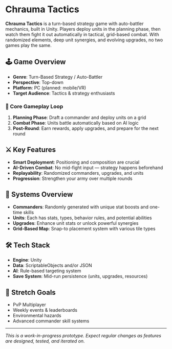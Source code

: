 # Chrauma Tactics

**Chrauma Tactics** is a turn-based strategy game with auto-battler mechanics, built in Unity. Players deploy units in the planning phase, then watch them fight it out automatically in tactical, grid-based combat. With randomized elements, deep unit synergies, and evolving upgrades, no two games play the same.

## 🕹️ Game Overview

- **Genre**: Turn-Based Strategy / Auto-Battler  
- **Perspective**: Top-down  
- **Platform**: PC (planned: mobile/VR)  
- **Target Audience**: Tactics & strategy enthusiasts  

### 🔁 Core Gameplay Loop

1. **Planning Phase**: Draft a commander and deploy units on a grid  
2. **Combat Phase**: Units battle automatically based on AI logic  
3. **Post-Round**: Earn rewards, apply upgrades, and prepare for the next round  

## ⚔️ Key Features

- **Smart Deployment**: Positioning and composition are crucial  
- **AI-Driven Combat**: No mid-fight input — strategy happens beforehand  
- **Replayability**: Randomized commanders, upgrades, and units  
- **Progression**: Strengthen your army over multiple rounds  

## 🧠 Systems Overview

- **Commanders**: Randomly generated with unique stat boosts and one-time skills  
- **Units**: Each has stats, types, behavior rules, and potential abilities  
- **Upgrades**: Enhance unit stats or unlock powerful synergies  
- **Grid-Based Map**: Snap-to placement system with various tile types  

## 🛠️ Tech Stack

- **Engine**: Unity  
- **Data**: ScriptableObjects and/or JSON  
- **AI**: Rule-based targeting system  
- **Save System**: Mid-run persistence (units, upgrades, resources)  

## 🎯 Stretch Goals

- PvP Multiplayer  
- Weekly events & leaderboards  
- Environmental hazards  
- Advanced commander skill systems  

---

*This is a work-in-progress prototype. Expect regular changes as features are designed, tested, and iterated on.*


